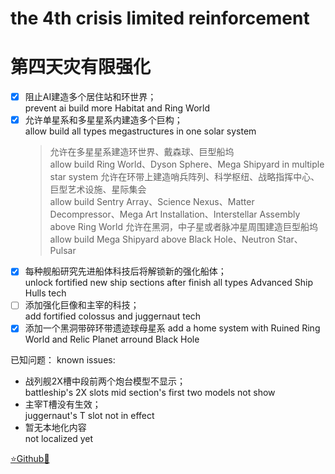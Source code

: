 # the 4th crisis limited reinforcement
# 第四天灾有限强化
- [x] 阻止AI建造多个居住站和环世界；  
      prevent ai build more Habitat and Ring World
- [x] 允许单星系和多星星系内建造多个巨构；  
      allow build all types megastructures in one solar system
	> 允许在多星星系建造环世界、戴森球、巨型船坞  
      allow build Ring World、Dyson Sphere、Mega Shipyard in multiple star system
	> 允许在环带上建造哨兵阵列、科学枢纽、战略指挥中心、巨型艺术设施、星际集会  
      allow build Sentry Array、Science Nexus、Matter Decompressor、Mega Art Installation、Interstellar Assembly above Ring World
	> 允许在黑洞，中子星或者脉冲星周围建造巨型船坞
      allow build Mega Shipyard above Black Hole、Neutron Star、Pulsar
- [x] 每种舰船研究先进船体科技后将解锁新的强化船体；  
      unlock fortified new ship sections after finish all types Advanced Ship Hulls tech
- [ ] 添加强化巨像和主宰的科技；  
      add fortified colossus and juggernaut tech
- [x] 添加一个黑洞带碎环带遗迹球母星系
      add a home system with Ruined Ring World and Relic Planet arround Black Hole

已知问题：
known issues:
- 战列舰2X槽中段前两个炮台模型不显示；  
  battleship's 2X slots mid section's first two models not show
- 主宰T槽没有生效；  
  juggernaut's T slot not in effect
- 暂无本地化内容  
  not localized yet

[⭐Github🌟](https://github.com/Diadormu/4th_crisis_plus)